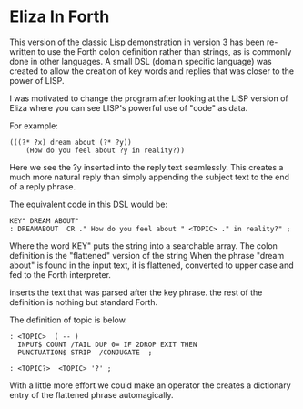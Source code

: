 # Eliza In Forth

This version of the classic Lisp demonstration in version 3
has been re-written to use the Forth colon definition rather
than strings, as is commonly done in other languages.
A small DSL (domain specific language) was created to allow
the creation of key words and replies that was closer to the
power of LISP.

I was motivated to change the program after looking at the
LISP version of Eliza where you can see LISP's powerful
use of "code" as data.

For example:
```
(((?* ?x) dream about (?* ?y))
    (How do you feel about ?y in reality?))
```
Here we see the ?y inserted into the reply text seamlessly.
This creates a much more natural reply than simply appending
the subject text to the end of a reply phrase.

The equivalent code in this DSL would be:
```
KEY" DREAM ABOUT"
: DREAMABOUT  CR ." How do you feel about " <TOPIC> ." in reality?" ;

```
Where the word KEY" puts the string into a searchable array.
The colon definition is the "flattened" version of the string
When the phrase "dream about" is found in the input text, it is
flattened, converted to upper case and fed to the Forth interpreter.

<TOPIC> inserts the text that was parsed after the key phrase.
the rest of the definition is nothing but standard Forth.

The definition of topic is below.

```
: <TOPIC>  ( -- )
  INPUT$ COUNT /TAIL DUP 0= IF 2DROP EXIT THEN
  PUNCTUATION$ STRIP  /CONJUGATE  ;

: <TOPIC?>  <TOPIC> '?' ;
```


With a little more effort we could make an operator the creates
a dictionary entry of the flattened phrase automagically.
